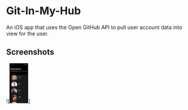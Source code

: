 # Git-In-My-Hub
An iOS app that uses the Open GitHub API to pull user account data into view for the user.

## Screenshots

![<img src="homeview.png" width="50"/>]
